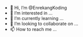 - 👋 Hi, I’m @EnrekangKoding
- 👀 I’m interested in ...
- 🌱 I’m currently learning ...
- 💞️ I’m looking to collaborate on ...
- 📫 How to reach me ...

<!---
EnrekangKoding/EnrekangKoding is a ✨ special ✨ repository because its `README.md` (this file) appears on your GitHub profile.
You can click the Preview link to take a look at your changes.
--->
